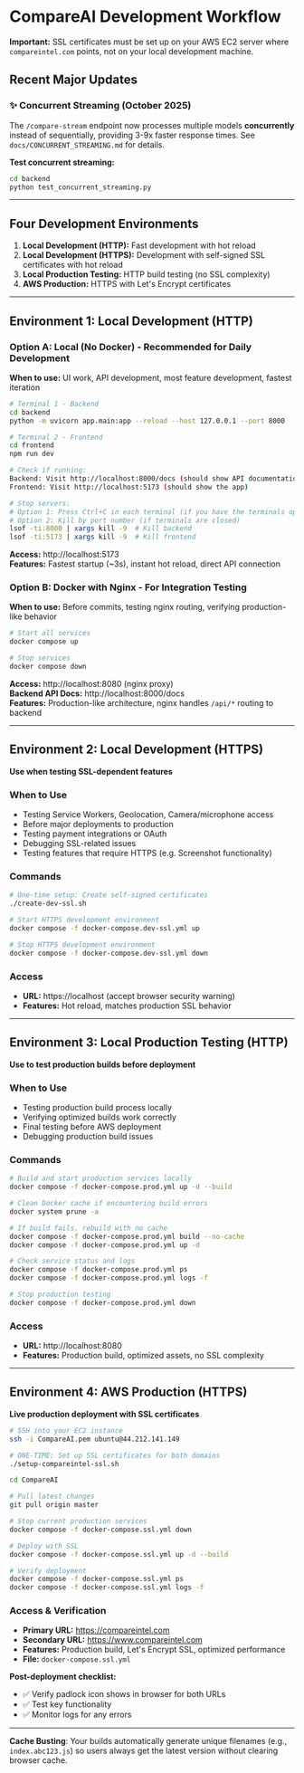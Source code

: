 # CompareAI Development Workflow

**Important:** SSL certificates must be set up on your AWS EC2 server where `compareintel.com` points, not on your local development machine.

## Recent Major Updates

### ✨ Concurrent Streaming (October 2025)

The `/compare-stream` endpoint now processes multiple models **concurrently** instead of sequentially, providing 3-9x faster response times. See `docs/CONCURRENT_STREAMING.md` for details.

**Test concurrent streaming:**

```bash
cd backend
python test_concurrent_streaming.py
```

---

## Four Development Environments

1. **Local Development (HTTP):** Fast development with hot reload
2. **Local Development (HTTPS):** Development with self-signed SSL certificates with hot reload
3. **Local Production Testing:** HTTP build testing (no SSL complexity)
4. **AWS Production:** HTTPS with Let's Encrypt certificates

---

## Environment 1: Local Development (HTTP)

### Option A: Local (No Docker) - Recommended for Daily Development

**When to use:** UI work, API development, most feature development, fastest iteration

```bash
# Terminal 1 - Backend
cd backend
python -m uvicorn app.main:app --reload --host 127.0.0.1 --port 8000

# Terminal 2 - Frontend
cd frontend
npm run dev

# Check if running:
Backend: Visit http://localhost:8000/docs (should show API documentation)
Frontend: Visit http://localhost:5173 (should show the app)

# Stop servers:
# Option 1: Press Ctrl+C in each terminal (if you have the terminals open)
# Option 2: Kill by port number (if terminals are closed)
lsof -ti:8000 | xargs kill -9  # Kill backend
lsof -ti:5173 | xargs kill -9  # Kill frontend
```

**Access:** http://localhost:5173  
**Features:** Fastest startup (~3s), instant hot reload, direct API connection

### Option B: Docker with Nginx - For Integration Testing

**When to use:** Before commits, testing nginx routing, verifying production-like behavior

```bash
# Start all services
docker compose up

# Stop services
docker compose down
```

**Access:** http://localhost:8080 (nginx proxy)  
**Backend API Docs:** http://localhost:8000/docs  
**Features:** Production-like architecture, nginx handles `/api/*` routing to backend

---

## Environment 2: Local Development (HTTPS)

**Use when testing SSL-dependent features**

### When to Use

- Testing Service Workers, Geolocation, Camera/microphone access
- Before major deployments to production
- Testing payment integrations or OAuth
- Debugging SSL-related issues
- Testing features that require HTTPS (e.g. Screenshot functionality)

### Commands

```bash
# One-time setup: Create self-signed certificates
./create-dev-ssl.sh

# Start HTTPS development environment
docker compose -f docker-compose.dev-ssl.yml up

# Stop HTTPS development environment
docker compose -f docker-compose.dev-ssl.yml down
```

### Access

- **URL:** https://localhost (accept browser security warning)
- **Features:** Hot reload, matches production SSL behavior

---

## Environment 3: Local Production Testing (HTTP)

**Use to test production builds before deployment**

### When to Use

- Testing production build process locally
- Verifying optimized builds work correctly
- Final testing before AWS deployment
- Debugging production build issues

### Commands

```bash
# Build and start production services locally
docker compose -f docker-compose.prod.yml up -d --build

# Clean Docker cache if encountering build errors
docker system prune -a

# If build fails, rebuild with no cache
docker compose -f docker-compose.prod.yml build --no-cache
docker compose -f docker-compose.prod.yml up -d

# Check service status and logs
docker compose -f docker-compose.prod.yml ps
docker compose -f docker-compose.prod.yml logs -f

# Stop production testing
docker compose -f docker-compose.prod.yml down
```

### Access

- **URL:** http://localhost:8080
- **Features:** Production build, optimized assets, no SSL complexity

---

## Environment 4: AWS Production (HTTPS)

**Live production deployment with SSL certificates**

```bash
# SSH into your EC2 instance
ssh -i CompareAI.pem ubuntu@44.212.141.149

# ONE-TIME: Set up SSL certificates for both domains
./setup-compareintel-ssl.sh

cd CompareAI

# Pull latest changes
git pull origin master

# Stop current production services
docker compose -f docker-compose.ssl.yml down

# Deploy with SSL
docker compose -f docker-compose.ssl.yml up -d --build

# Verify deployment
docker compose -f docker-compose.ssl.yml ps
docker compose -f docker-compose.ssl.yml logs -f

```

### Access & Verification

- **Primary URL:** https://compareintel.com
- **Secondary URL:** https://www.compareintel.com
- **Features:** Production build, Let's Encrypt SSL, optimized performance
- **File:** `docker-compose.ssl.yml`

**Post-deployment checklist:**

- ✅ Verify padlock icon shows in browser for both URLs
- ✅ Test key functionality
- ✅ Monitor logs for any errors

---

**Cache Busting**: Your builds automatically generate unique filenames (e.g., `index.abc123.js`) so users always get the latest version without clearing browser cache.
